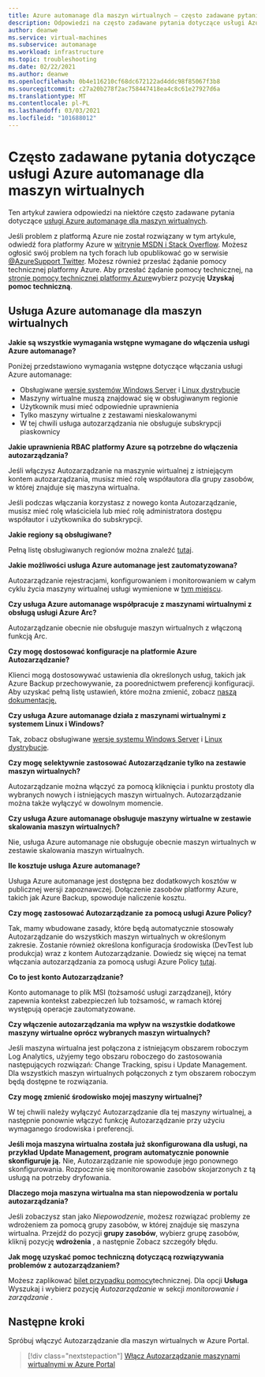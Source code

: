 ```yaml
---
title: Azure automanage dla maszyn wirtualnych — często zadawane pytania
description: Odpowiedzi na często zadawane pytania dotyczące usługi Azure automanage dla maszyn wirtualnych.
author: deanwe
ms.service: virtual-machines
ms.subservice: automanage
ms.workload: infrastructure
ms.topic: troubleshooting
ms.date: 02/22/2021
ms.author: deanwe
ms.openlocfilehash: 0b4e116210cf68dc672122ad4ddc98f85067f3b8
ms.sourcegitcommit: c27a20b278f2ac758447418ea4c8c61e27927d6a
ms.translationtype: MT
ms.contentlocale: pl-PL
ms.lasthandoff: 03/03/2021
ms.locfileid: "101688012"
---
```

# <a name="frequently-asked-questions-for-azure-automanage-for-vms"></a>Często zadawane pytania dotyczące usługi Azure automanage dla maszyn wirtualnych

Ten artykuł zawiera odpowiedzi na niektóre często zadawane pytania dotyczące [usługi Azure automanage dla maszyn wirtualnych](automanage-virtual-machines.md).

Jeśli problem z platformą Azure nie został rozwiązany w tym artykule, odwiedź fora platformy Azure w [witrynie MSDN i Stack Overflow](https://azure.microsoft.com/support/forums/). Możesz ogłosić swój problem na tych forach lub opublikować go w serwisie [ @AzureSupport Twitter](https://twitter.com/AzureSupport). Możesz również przesłać żądanie pomocy technicznej platformy Azure. Aby przesłać żądanie pomocy technicznej, na [stronie pomocy technicznej platformy Azure](https://azure.microsoft.com/support/options/)wybierz pozycję **Uzyskaj pomoc techniczną**.


## <a name="azure-automanage-for-virtual-machines"></a>Usługa Azure automanage dla maszyn wirtualnych

**Jakie są wszystkie wymagania wstępne wymagane do włączenia usługi Azure automanage?**

Poniżej przedstawiono wymagania wstępne dotyczące włączania usługi Azure automanage:
- Obsługiwane [wersje systemów Windows Server](automanage-windows-server.md#supported-windows-server-versions) i [Linux dystrybucje](automanage-linux.md#supported-linux-distributions-and-versions)
- Maszyny wirtualne muszą znajdować się w obsługiwanym regionie
- Użytkownik musi mieć odpowiednie uprawnienia
- Tylko maszyny wirtualne z zestawami nieskalowanymi
- W tej chwili usługa autozarządzania nie obsługuje subskrypcji piaskownicy

**Jakie uprawnienia RBAC platformy Azure są potrzebne do włączenia autozarządzania?**

Jeśli włączysz Autozarządzanie na maszynie wirtualnej z istniejącym kontem autozarządzania, musisz mieć rolę współautora dla grupy zasobów, w której znajduje się maszyna wirtualna.

Jeśli podczas włączania korzystasz z nowego konta Autozarządzanie, musisz mieć rolę właściciela lub mieć rolę administratora dostępu współautor i użytkownika do subskrypcji.


**Jakie regiony są obsługiwane?**

Pełną listę obsługiwanych regionów można znaleźć [tutaj](./automanage-virtual-machines.md#supported-regions).


**Jakie możliwości usługa Azure automanage jest zautomatyzowana?**

Autozarządzanie rejestracjami, konfigurowaniem i monitorowaniem w całym cyklu życia maszyny wirtualnej usługi wymienione w [tym miejscu](automanage-virtual-machines.md).

**Czy usługa Azure automanage współpracuje z maszynami wirtualnymi z obsługą usługi Azure Arc?**

Autozarządzanie obecnie nie obsługuje maszyn wirtualnych z włączoną funkcją Arc.

**Czy mogę dostosować konfiguracje na platformie Azure Autozarządzanie?**

Klienci mogą dostosowywać ustawienia dla określonych usług, takich jak Azure Backup przechowywanie, za poorednictwem preferencji konfiguracji. Aby uzyskać pełną listę ustawień, które można zmienić, zobacz [naszą dokumentację.](automanage-virtual-machines.md#customizing-an-environment-using-preferences)


**Czy usługa Azure automanage działa z maszynami wirtualnymi z systemem Linux i Windows?**

Tak, zobacz obsługiwane [wersje systemu Windows Server](automanage-windows-server.md#supported-windows-server-versions) i [Linux dystrybucje](automanage-linux.md#supported-linux-distributions-and-versions).


**Czy mogę selektywnie zastosować Autozarządzanie tylko na zestawie maszyn wirtualnych?**

Autozarządzanie można włączyć za pomocą kliknięcia i punktu prostoty dla wybranych nowych i istniejących maszyn wirtualnych. Autozarządzanie można także wyłączyć w dowolnym momencie.


**Czy usługa Azure automanage obsługuje maszyny wirtualne w zestawie skalowania maszyn wirtualnych?**

Nie, usługa Azure automanage nie obsługuje obecnie maszyn wirtualnych w zestawie skalowania maszyn wirtualnych.


**Ile kosztuje usługa Azure automanage?**

Usługa Azure automanage jest dostępna bez dodatkowych kosztów w publicznej wersji zapoznawczej. Dołączenie zasobów platformy Azure, takich jak Azure Backup, spowoduje naliczenie kosztu.


**Czy mogę zastosować Autozarządzanie za pomocą usługi Azure Policy?**

Tak, mamy wbudowane zasady, które będą automatycznie stosowały Autozarządzanie do wszystkich maszyn wirtualnych w określonym zakresie. Zostanie również określona konfiguracja środowiska (DevTest lub produkcja) wraz z kontem Autozarządzanie. Dowiedz się więcej na temat włączania autozarządzania za pomocą usługi Azure Policy [tutaj](virtual-machines-policy-enable.md).


**Co to jest konto Autozarządzanie?**

Konto automanage to plik MSI (tożsamość usługi zarządzanej), który zapewnia kontekst zabezpieczeń lub tożsamość, w ramach której występują operacje zautomatyzowane.


**Czy włączenie autozarządzania ma wpływ na wszystkie dodatkowe maszyny wirtualne oprócz wybranych maszyn wirtualnych?**

Jeśli maszyna wirtualna jest połączona z istniejącym obszarem roboczym Log Analytics, użyjemy tego obszaru roboczego do zastosowania następujących rozwiązań: Change Tracking, spisu i Update Management. Dla wszystkich maszyn wirtualnych połączonych z tym obszarem roboczym będą dostępne te rozwiązania.


**Czy mogę zmienić środowisko mojej maszyny wirtualnej?**

W tej chwili należy wyłączyć Autozarządzanie dla tej maszyny wirtualnej, a następnie ponownie włączyć funkcję Autozarządzanie przy użyciu wymaganego środowiska i preferencji.


**Jeśli moja maszyna wirtualna została już skonfigurowana dla usługi, na przykład Update Management, program automatycznie ponownie skonfiguruje ją.**
Nie, Autozarządzanie nie spowoduje jego ponownego skonfigurowania. Rozpocznie się monitorowanie zasobów skojarzonych z tą usługą na potrzeby dryfowania.


**Dlaczego moja maszyna wirtualna ma stan niepowodzenia w portalu autozarządzania?**

Jeśli zobaczysz stan jako *Niepowodzenie*, możesz rozwiązać problemy ze wdrożeniem za pomocą grupy zasobów, w której znajduje się maszyna wirtualna. Przejdź do pozycji **grupy zasobów**, wybierz grupę zasobów, kliknij pozycję **wdrożenia** , a następnie  Zobacz szczegóły błędu.

**Jak mogę uzyskać pomoc techniczną dotyczącą rozwiązywania problemów z autozarządzaniem?**

Możesz zaplikować [bilet przypadku pomocy](https://ms.portal.azure.com/#blade/Microsoft_Azure_Support/HelpAndSupportBlade/newsupportrequest)technicznej. Dla opcji **Usługa** Wyszukaj i wybierz pozycję *Autozarządzanie* w sekcji *monitorowanie i zarządzanie* .


## <a name="next-steps"></a>Następne kroki

Spróbuj włączyć Autozarządzanie dla maszyn wirtualnych w Azure Portal.

> [!div class="nextstepaction"]
> [Włącz Autozarządzanie maszynami wirtualnymi w Azure Portal](quick-create-virtual-machines-portal.md)